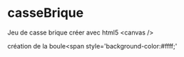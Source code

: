 # casseBrique
Jeu de casse brique créer avec html5 &lt;canvas />

création de la boule<span style='background-color:#ffff;'</span> 

  
